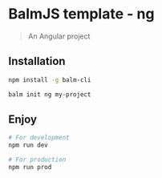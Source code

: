 # BalmJS template - ng
> An Angular project

## Installation

```sh
npm install -g balm-cli

balm init ng my-project
```

## Enjoy

```sh
# For development
npm run dev

# For production
npm run prod
```
